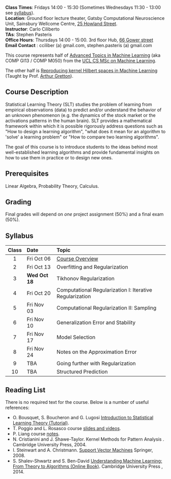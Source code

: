 **Class Times**:	Fridays 14:00 - 15:30 (Sometimes Wednesdays 11:30 - 13:00 see [syllabus](#syllabus)). <br>
**Location**:	Ground floor lecture theater, Gatsby Computational Neuroscience Unit, Sainsbury Wellcome Centre, [25 Howland Street](https://goo.gl/maps/ew5v5F6F7bF2). <br>
**Instructor**:	Carlo Ciliberto <br>
**TAs**: Stephen Pasteris <br>
**Office Hours**:	Thursdays 14:00 - 15:00. 3rd floor Hub, [66 Gower street](https://goo.gl/maps/n1hb1BV2erR2)<br>
**Email Contact** :	cciliber (a) gmail.com, stephen.pasteris (a) gmail.com <br>

This course represents half of [Advanced Topics in Machine Learning](http://www.cs.ucl.ac.uk/current_students/syllabus/compgi/compgi13_advanced_topics_in_machine_learning/) (aka COMP GI13 / COMP M050) from the [UCL CS MSc on Machine Learning](http://www.cs.ucl.ac.uk/prospective_students/msc_machine_learning/). 

The other half is [Reproducing kernel Hilbert spaces in Machine Learning](http://www.gatsby.ucl.ac.uk/~gretton/coursefiles/rkhscourse.html) (Taught by Prof. [Arthur Gretton](http://www.gatsby.ucl.ac.uk/~gretton/)).


## Course Description

Statistical Learning Theory (SLT) studies the problem of learning from empirical observations (data) to predict and/or understand the behavior of an unknown phenomenon (e.g. the dynamics of the stock market or the activations patterns in the human brain). SLT provides a mathematical framework within which it is
possible rigorously address questions such as "How to design a learning algorithm", "what does it mean for an algorithm to 'solve' a learning problem" or "How to compare two learning algorithms".  

The goal of this course is to introduce students to the ideas behind most well-established learning algorithms and provide fundamental insights on how to use them in practice or to design new ones. 


## Prerequisites

Linear Algebra, Probability Theory, Calculus.

## Grading

Final grades will depend on *one* project assignment (50%) and a final exam (50%). 

## Syllabus

**Class** | **Date** | **Topic**
 :---: | :--- | :---
1 | Fri Oct 06 | [Course Overview](https://github.com/cciliber/intro-slt/blob/master/slides/lec1.pdf)
2 | Fri Oct 13 | Overfitting and Regularization
3 | **Wed Oct 18** | Tikhonov Regularization 
4 | Fri Oct 20 | Computational Regularization I: Iterative Regularization
5 | Fri Nov 03 | Computational Regularization II: Sampling
6 | Fri Nov 10 | Generalization Error and Stability
7 | Fri Nov 17 | Model Selection
8 | Fri Nov 24 | Notes on the Approximation Error
9 | TBA | Going further with Regularization
10 | TBA | Structured Prediction 

## Reading List

There is no required text for the course. Below is a number of useful references:

- O. Bousquet, S. Boucheron and G. Lugosi [Introduction to Statistical Learning Theory (Tutorial)](http://www.kyb.mpg.de/fileadmin/user_upload/files/publications/pdfs/pdf2819.pdf).
- T. Poggio and L. Rosasco course [slides and videos](http://www.mit.edu/~9.520).
- P. Liang course [notes](https://web.stanford.edu/class/cs229t/Lectures/percy-notes.pdf).
- N. Cristianini and J. Shawe-Taylor. Kernel Methods for Pattern Analysis . Cambridge University Press, 2004.
- I. Steinwart and A. Christmann. [Support Vector Machines](http://www.staff.uni-bayreuth.de/~bt230781/svm.html) Springer, 2008.
- S. Shalev-Shwartz and S. Ben-David [Understanding Machine Learning: From Theory to Algorithms (Online Book)](http://www.cs.huji.ac.il/~shais/UnderstandingMachineLearning/index.html). Cambridge University Press , 2014.



